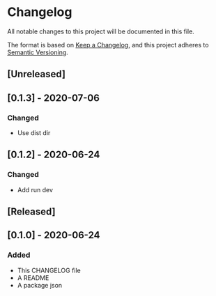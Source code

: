 # Changelog
All notable changes to this project will be documented in this file.

The format is based on [Keep a Changelog](https://keepachangelog.com/en/1.0.0/),
and this project adheres to [Semantic Versioning](https://semver.org/spec/v2.0.0.html).

## [Unreleased]

## [0.1.3] - 2020-07-06
### Changed
- Use dist dir

## [0.1.2] - 2020-06-24
### Changed
- Add run dev

## [Released]

## [0.1.0] - 2020-06-24
### Added
- This CHANGELOG file 
- A README
- A package json
